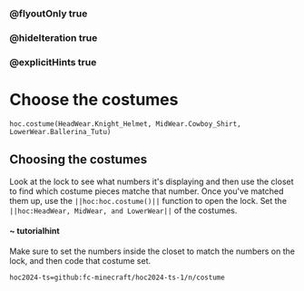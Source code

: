 ### @flyoutOnly true
### @hideIteration true
### @explicitHints true

# Choose the costumes

```python-template
hoc.costume(HeadWear.Knight_Helmet, MidWear.Cowboy_Shirt, LowerWear.Ballerina_Tutu)
```

## Choosing the costumes
Look at the lock to see what numbers it's displaying and then use the closet to find which costume pieces matche that number. Once you've matched them up, use the ``||hoc:hoc.costume()||`` function to open the lock. Set the ``||hoc:HeadWear, MidWear, and LowerWear||`` of the costumes.

#### ~ tutorialhint
Make sure to set the numbers inside the closet to match the numbers on the lock, and then code that costume set.




```package
hoc2024-ts=github:fc-minecraft/hoc2024-ts-1/n/costume
```